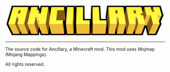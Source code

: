 <p style="text-align: center;"><img src="https://raw.githubusercontent.com/Jurtaa/Ancillary/1.16.x/src/main/resources/logo.png" alt="Ancillary Logo" width="702" /></p>
<hr />
The source code for Ancillary, a Minecraft mod. This mod uses Mojmap (Mojang Mappings).

All rights reserved.
